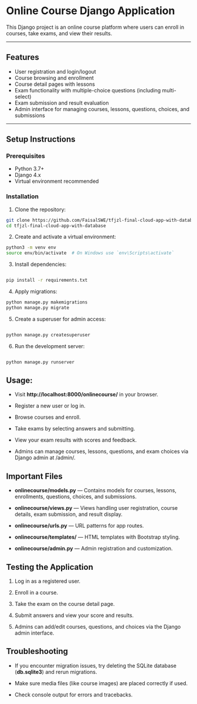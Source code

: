 # Online Course Django Application

This Django project is an online course platform where users can enroll in courses, take exams, and view their results.

---

## Features

- User registration and login/logout
- Course browsing and enrollment
- Course detail pages with lessons
- Exam functionality with multiple-choice questions (including multi-select)
- Exam submission and result evaluation
- Admin interface for managing courses, lessons, questions, choices, and submissions

---

## Setup Instructions

### Prerequisites

- Python 3.7+
- Django 4.x
- Virtual environment recommended

### Installation

1. Clone the repository:

```bash
git clone https://github.com/FaisalSWE/tfjzl-final-cloud-app-with-database
cd tfjzl-final-cloud-app-with-database
```
2. Create and activate a virtual environment:
```bash
python3 -m venv env
source env/bin/activate  # On Windows use `env\Scripts\activate`
```

3. Install dependencies:

``` bash

pip install -r requirements.txt
```

4. Apply migrations:
```bash
python manage.py makemigrations
python manage.py migrate
```

5. Create a superuser for admin access:
```bash

python manage.py createsuperuser
```

6. Run the development server:

``` bash

python manage.py runserver
```

## Usage:

- Visit **http://localhost:8000/onlinecourse/** in your browser.

- Register a new user or log in.

- Browse courses and enroll.

- Take exams by selecting answers and submitting.

- View your exam results with scores and feedback.

- Admins can manage courses, lessons, questions, and exam choices via Django admin at /admin/.

## Important Files
- **onlinecourse/models.py** — Contains models for courses, lessons, enrollments, questions, choices, and submissions.

- **onlinecourse/views.py** — Views handling user registration, course details, exam submission, and result display.

- **onlinecourse/urls.py** — URL patterns for app routes.

- **onlinecourse/templates/** — HTML templates with Bootstrap styling.

- **onlinecourse/admin.py** — Admin registration and customization.

## Testing the Application
1. Log in as a registered user.

2. Enroll in a course.

3. Take the exam on the course detail page.

4. Submit answers and view your score and results.

5. Admins can add/edit courses, questions, and choices via the Django admin interface.

## Troubleshooting
- If you encounter migration issues, try deleting the SQLite database (**db.sqlite3**) and rerun migrations.

- Make sure media files (like course images) are placed correctly if used.

- Check console output for errors and tracebacks.

